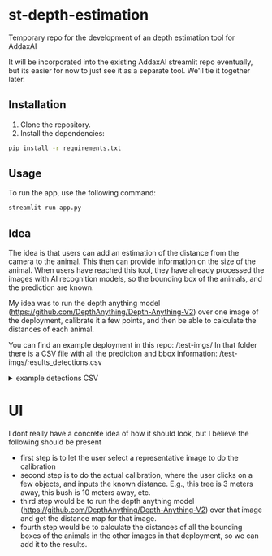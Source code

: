 # st-depth-estimation
Temporary repo for the development of an depth estimation tool for AddaxAI

It will be incorporated into the existing AddaxAI streamlit repo eventually, but its easier for now to just see it as a separate tool. We'll tie it together later.

## Installation

1. Clone the repository.
2. Install the dependencies:

```bash
pip install -r requirements.txt
```

## Usage

To run the app, use the following command:

```bash
streamlit run app.py
```

## Idea
The idea is that users can add an estimation of the distance from the camera to the animal. This then can provide information on the size of the animal. When users have reached this tool, they have already processed the images with AI recognition models, so the bounding box of the animals, and the prediction are known. 

My idea was to run the depth anything model (https://github.com/DepthAnything/Depth-Anything-V2) over one image of the deployment, calibrate it a few points, and then be able to calculate the distances of each animal.

You can find an example deployment in this repo: /test-imgs/
In that folder there is a CSV file with all the prediciton and bbox information: /test-imgs/results_detections.csv

<details>
<summary>example detections CSV</summary>

<br>

| relative_path | label                         | confidence | bbox_left | bbox_top | bbox_right | bbox_bottom | DateTimeOriginal    | Latitude           | Longitude           |
|---------------|-------------------------------|------------|-----------|----------|------------|-------------|---------------------|--------------------|---------------------|
| img_0001.jpg  | species Alcelaphus buselaphus | 0.92241    | 558       | 398      | 941        | 654         | 18/01/2013 08:58    | 0.27805552777777776| 36.87395458333334   |
| img_0001.jpg  | family Bovidae                | 0.94621    | 1058      | 468      | 1227       | 574         | 18/01/2013 08:58    | 0.27805552777777776| 36.87395458333334   |
| img_0002.jpg  | species Alcelaphus buselaphus | 0.97218    | 552       | 397      | 919        | 652         | 18/01/2013 08:58    | 0.27805552777777776| 36.87395458333334   |

</details>
																															


# UI

I dont really have a concrete idea of how it should look, but I believe the following should be present
* first step is to let the user select a representative image to do the calibration
* second step is to do the actual calibration, where the user clicks on a few objects, and inputs the known distance. E.g., this tree is 3 meters away, this bush is 10 meters away, etc. 
* third step would be to run the depth anything model (https://github.com/DepthAnything/Depth-Anything-V2) over that image and get the distance map for that image.
* fourth step would be to calculate the distances of all the bounding boxes of the animals in the other images in that deployment, so we can add it to the results. 